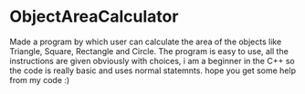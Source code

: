 # ObjectAreaCalculator
Made a program by which user can calculate the area of the objects like Triangle, Square, Rectangle and Circle. 
The program is easy to use, all the instructions are given obviously with choices, i am a beginner in the C++ so the 
code is really basic and uses normal statemnts. hope you get some help from my code :)
